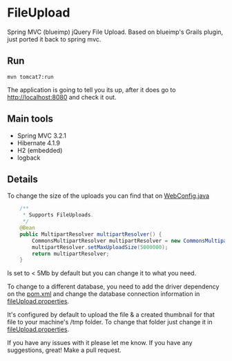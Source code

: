 FileUpload
==========

Spring MVC (blueimp) jQuery File Upload. Based on blueimp's Grails plugin, just ported it back to spring mvc.

## Run
```maven
mvn tomcat7:run
```
The application is going to tell you its up, after it does go to [http://localhost:8080](http://localhost:8080) and check it out.

## Main tools
+ Spring MVC 3.2.1
+ Hibernate 4.1.9
+ H2 (embedded)
+ logback

## Details
To change the size of the uploads you can find that on [WebConfig.java](src/main/java/org/davidmendoza/fileUpload/config/WebConfig.java)
```java
    /**
     * Supports FileUploads.
     */
    @Bean
    public MultipartResolver multipartResolver() {
        CommonsMultipartResolver multipartResolver = new CommonsMultipartResolver();
        multipartResolver.setMaxUploadSize(5000000);
        return multipartResolver;
    }
```
Is set to < 5Mb by default but you can change it to what you need.

To change to a different database, you need to add the driver dependency on the [pom.xml](pom.xml) and change the database connection information in [fileUpload.properties](src/main/resources/fileUpload.properties).

It's configured by default to upload the file & a created thumbnail for that file to your machine's /tmp folder. To change that folder just change it in [fileUpload.properties](src/main/resources/fileUpload.properties).

If you have any issues with it please let me know. If you have any suggestions, great! Make a pull request.
